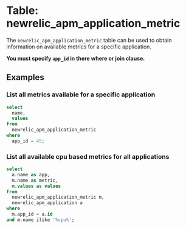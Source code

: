 # Table: newrelic_apm_application_metric

The `newrelic_apm_application_metric` table can be used to obtain information on available metrics for a specific application.

**You must specify `app_id` in there where or join clause.**

## Examples

### List all metrics available for a specific application

```sql
select
  name,
  values
from
  newrelic_apm_application_metric
where
  app_id = 45;
```

### List all available cpu based metrics for all applications

```sql
select
  a.name as app,
  m.name as metric,
  m.values as values
from
  newrelic_apm_application_metric m,
  newrelic_apm_application a 
where
  m.app_id = a.id
and m.name ilike '%cpu%';
```